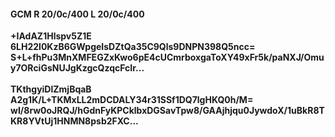 #### GCM R 20/0c/400 L 20/0c/400
**+IAdAZ1Hlspv5Z1E**<br/>**6LH22l0KzB6GWpgeIsDZtQa35C9Qls9DNPN398Q5ncc=**<br/>**S+L+fhPu3MnXMFEGZxKwo6pE4cUCmrboxgaToXY49xFr5k/paNXJ/Omuy7ORciGsNUJgKzgcQzqcFcIr...**<br/><br/>
**TKthgyiDlZmjBqaB**<br/>**A2g1K/L+TKMxLL2mDCDALY34r31SSf1DQ7lgHKQ0h/M=**<br/>**wI/8rw0oJRQJ/hGdnFyKPCklbxDGSavTpw8/GAAjhjqu0JywdoX/1uBkR8TKR8YVtUj1HNMN8psb2FXC...**